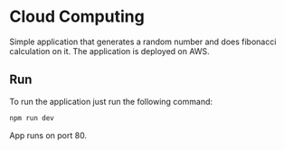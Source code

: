 # Cloud Computing

Simple application that generates a random number and does fibonacci calculation on it. The application is deployed on AWS.

## Run 

To run the application just run the following command:

```sh
npm run dev
```

App runs on port 80.